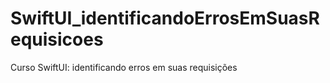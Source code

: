 # SwiftUI_identificandoErrosEmSuasRequisicoes
Curso SwiftUI: identificando erros em suas requisições
